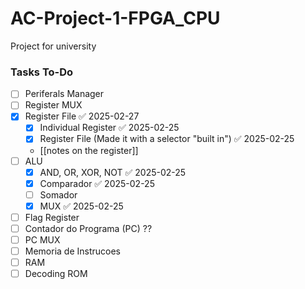 # AC-Project-1-FPGA_CPU
Project for university


### Tasks To-Do

- [ ] Periferals Manager
- [ ] Register MUX
- [x] Register File ✅ 2025-02-27
	- [x] Individual Register ✅ 2025-02-25
	- [x] Register File (Made it with a selector "built in") ✅ 2025-02-25
	- [[notes on the register]]
- [ ] ALU
	- [x] AND, OR, XOR, NOT ✅ 2025-02-25
	- [x] Comparador ✅ 2025-02-25
	- [ ] Somador
	- [x] MUX ✅ 2025-02-25
- [ ] Flag Register
- [ ] Contador do Programa (PC) ??
- [ ] PC MUX
- [ ] Memoria de Instrucoes
- [ ] RAM
- [ ] Decoding ROM
